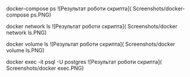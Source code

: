 docker-compose ps
![Результат роботи скрипта]( Screenshots/docker-compose ps.PNG)

docker network ls
![Результат роботи скрипта]( Screenshots/docker network ls.PNG)


docker volume ls
![Результат роботи скрипта]( Screenshots/docker volume ls.PNG)

docker exec -it <ad9749203643b4bb2ed7c1d8a1147c4408b9a24fdfe35450b1d30ab1e2f91ff7> psql -U postgres
![Результат роботи скрипта]( Screenshots/docker exec.PNG)
